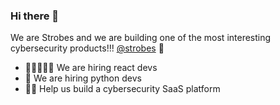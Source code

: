 ### Hi there 👋

We are Strobes and we are building one of the most interesting cybersecurity products!!! [@strobes](https://strobes.co)  🦄

- 🧑🏽‍🤝‍🧑🏻 We are hiring react devs
- 🐍 We are hiring python devs
- 🕵️‍♂️ Help us build a cybersecurity SaaS platform

